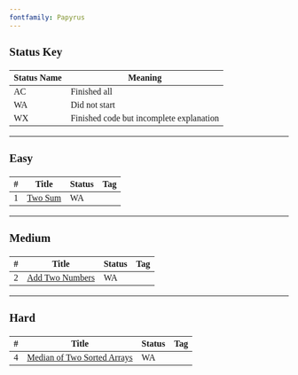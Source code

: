 ```yaml
---
fontfamily: Papyrus
---
```


<span style="font-family:Poppins;font-size:1.1rem">

### Status Key
| Status Name | Meaning |
| - | - |
| AC | Finished all |
| WA | Did not start |
| WX | Finished code but incomplete explanation |

---

### Easy
| # | Title | Status | Tag |
| - | - | - | - |
| 1 | [Two Sum](Easy/P1/) | WA |

---

### Medium
| # | Title | Status | Tag |
| - | - | - | - |
| 2 | [Add Two Numbers](Medium/P2/) | WA |

---

### Hard
| # | Title | Status | Tag |
| - | - | - | - |
| 4 | [Median of Two Sorted Arrays](Hard/P4/) | WA |

</span>